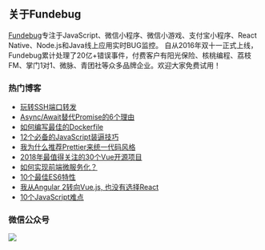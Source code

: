 ## 关于Fundebug

[Fundebug](https://www.fundebug.com/)专注于JavaScript、微信小程序、微信小游戏、支付宝小程序、React Native、Node.js和Java线上应用实时BUG监控。 自从2016年双十一正式上线，Fundebug累计处理了20亿+错误事件，付费客户有阳光保险、核桃编程、荔枝FM、掌门1对1、微脉、青团社等众多品牌企业。欢迎大家免费试用！

### 热门博客

- [玩转SSH端口转发](https://blog.fundebug.com/2017/04/24/ssh-port-forwarding/)
- [Async/Await替代Promise的6个理由](https://blog.fundebug.com/2017/04/04/nodejs-async-await/)
- [如何编写最佳的Dockerfile](https://blog.fundebug.com/2017/05/15/write-excellent-dockerfile/)
- [12个必备的JavaScript装逼技巧](https://blog.fundebug.com/2017/07/06/12-tricks-that-js-rocks/)
- [我为什么推荐Prettier来统一代码风格](https://blog.fundebug.com/2017/10/23/format-code-use-Prettier/)
- [2018年最值得关注的30个Vue开源项目](https://blog.fundebug.com/2018/05/29/30-amazing-vuejs-open-source/)
- [如何实现前端微服务化？](https://blog.fundebug.com/2017/08/02/micro_frontend_development/)
- [10个最佳ES6特性](https://blog.fundebug.com/2017/08/21/10-best-es6-feature/)
- [我从Angular 2转向Vue.js, 也没有选择React](https://blog.fundebug.com/2017/09/20/why-we-moved-from-angular2-to-vue/)
- [10个JavaScript难点](https://blog.fundebug.com/2017/07/17/10-javascript-difficulties/)

### 微信公众号

![](https://static.fundebug.cn/wechat_slogan.png)
